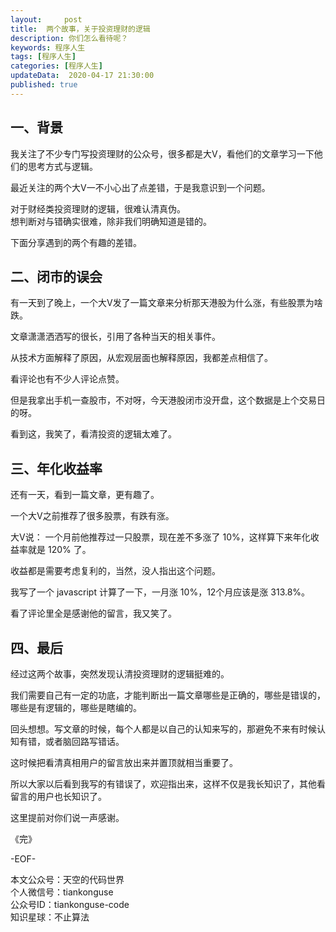 ```yaml
---   
layout:     post  
title:  两个故事，关于投资理财的逻辑  
description: 你们怎么看待呢？    
keywords: 程序人生  
tags: [程序人生]    
categories: [程序人生]  
updateData:  2020-04-17 21:30:00  
published: true  
---  
```



## 一、背景  


我关注了不少专门写投资理财的公众号，很多都是大V，看他们的文章学习一下他们的思考方式与逻辑。  


最近关注的两个大V一不小心出了点差错，于是我意识到一个问题。  


对于财经类投资理财的逻辑，很难认清真伪。  
想判断对与错确实很难，除非我们明确知道是错的。  


下面分享遇到的两个有趣的差错。  


## 二、闭市的误会  


有一天到了晚上，一个大V发了一篇文章来分析那天港股为什么涨，有些股票为啥跌。  


文章潇潇洒洒写的很长，引用了各种当天的相关事件。  


从技术方面解释了原因，从宏观层面也解释原因，我都差点相信了。  


看评论也有不少人评论点赞。  


但是我拿出手机一查股市，不对呀，今天港股闭市没开盘，这个数据是上个交易日的呀。  


看到这，我笑了，看清投资的逻辑太难了。  


## 三、年化收益率  


还有一天，看到一篇文章，更有趣了。  


一个大V之前推荐了很多股票，有跌有涨。  


大V说： 一个月前他推荐过一只股票，现在差不多涨了 10%，这样算下来年化收益率就是 120% 了。  


收益都是需要考虑复利的，当然，没人指出这个问题。  


我写了一个 javascript 计算了一下，一月涨 10%，12个月应该是涨 313.8%。  


看了评论里全是感谢他的留言，我又笑了。  


## 四、最后  


经过这两个故事，突然发现认清投资理财的逻辑挺难的。  


我们需要自己有一定的功底，才能判断出一篇文章哪些是正确的，哪些是错误的，哪些是有逻辑的，哪些是瞎编的。  


回头想想。写文章的时候，每个人都是以自己的认知来写的，那避免不来有时候认知有错，或者脑回路写错话。  


这时候把看清真相用户的留言放出来并置顶就相当重要了。  


所以大家以后看到我写的有错误了，欢迎指出来，这样不仅是我长知识了，其他看留言的用户也长知识了。  


这里提前对你们说一声感谢。  



《完》


-EOF-  



本文公众号：天空的代码世界  
个人微信号：tiankonguse  
公众号ID：tiankonguse-code  
知识星球：不止算法  

